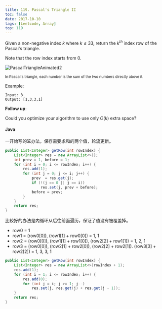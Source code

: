 ```yaml
---
title: 119. Pascal's Triangle II
toc: false
date: 2017-10-10
tags: [Leetcode, Array]
top: 119
---
```


Given a non-negative index $k$ where $k \le 33$, return the $k^{th}$ index row of the Pascal's triangle.

Note that the row index starts from 0.

![PascalTriangleAnimated2](http://or9a8nskt.bkt.clouddn.com/PascalTriangleAnimated2.gif?imageslim)

<small>In Pascal's triangle, each number is the sum of the two numbers directly above it.</small>

Example:

```
Input: 3
Output: [1,3,3,1]
```

**Follow up**:

Could you optimize your algorithm to use only $O(k)$ extra space?


#### Java

一开始写的笨办法，保存需要求和的两个值，轮流更新。


```Java
public List<Integer> getRow(int rowIndex) {
    List<Integer> res = new ArrayList<>();
    int prev = 1, before = 1;
    for (int i = 0; i <= rowIndex; i++) {
        res.add(1);
        for (int j = 0; j <= i; j++) {
            prev  = res.get(j);
            if (!(j == 0 || j == i))
                res.set(j, prev + before);
            before = prev;
        }
    }
    return res;
}
```


比较好的办法是内循环从后往前面遍历，保证了值没有被覆盖掉。

* row0 = 1
* row1 = (row0[0]), (row1[1] + row0[0]) = 1, 1
* row2 = (row0[0]), (row1[1] + row1[0]), (row2[2] + row1[1]) = 1, 2, 1
* row3 = (row0[0]), (row2[1] + row2[0]), (row2[2] + row2[1]). (row3[3] + row2[2]) = 1, 3, 3, 1


```Java
public List<Integer> getRow(int rowIndex) {
    List<Integer> res = new ArrayList<>(rowIndex + 1);
    res.add(1);
    for (int i = 1; i <= rowIndex; i++) {
        res.add(0);
        for (int j = i; j >= 1; j--)
            res.set(j, res.get(j) + res.get(j - 1));
    }
    return res;
}
```
